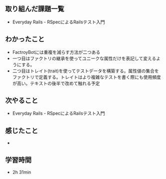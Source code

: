 ## 取り組んだ課題一覧
- Everyday Rails - RSpecによるRailsテスト入門
## わかったこと
- FactroyBotには重複を減らす方法が二つある
- 一つ目はファクトリの継承を使ってユニークな属性だけを表記して変えるようにする。
- 二つ目はトレイト(trait)を使ってテストデータを構築する。属性値の集合をファクトリで定義する。トレイトはより複雑なテストを書く際にも使用頻度が高い。テキストの後半で改めて触れる予定
## 次やること
- Everyday Rails - RSpecによるRailsテスト入門
## 感じたこと
- 
## 学習時間
- 2h 31min